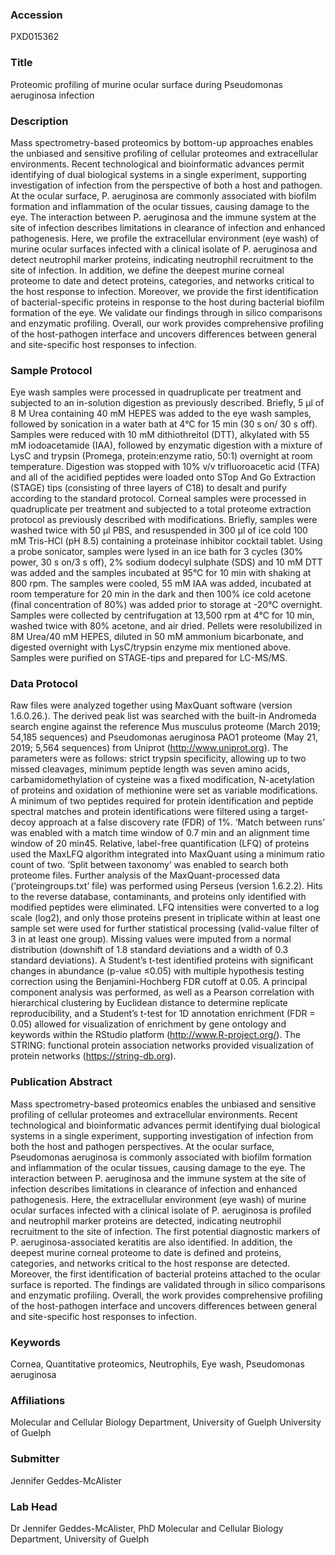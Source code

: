 ### Accession
PXD015362

### Title
Proteomic profiling of murine ocular surface during Pseudomonas aeruginosa infection

### Description
Mass spectrometry-based proteomics by bottom-up approaches enables the unbiased and sensitive profiling of cellular proteomes and extracellular environments. Recent technological and bioinformatic advances permit identifying of dual biological systems in a single experiment, supporting investigation of infection from the perspective of both a host and pathogen. At the ocular surface, P. aeruginosa are commonly associated with biofilm formation and inflammation of the ocular tissues, causing damage to the eye. The interaction between P. aeruginosa and the immune system at the site of infection describes limitations in clearance of infection and enhanced pathogenesis. Here, we profile the extracellular environment (eye wash) of murine ocular surfaces infected with a clinical isolate of P. aeruginosa and detect neutrophil marker proteins, indicating neutrophil recruitment to the site of infection. In addition, we define the deepest murine corneal proteome to date and detect proteins, categories, and networks critical to the host response to infection. Moreover, we provide the first identification of bacterial-specific proteins in response to the host during bacterial biofilm formation of the eye. We validate our findings through in silico comparisons and enzymatic profiling. Overall, our work provides comprehensive profiling of the host-pathogen interface and uncovers differences between general and site-specific host responses to infection.

### Sample Protocol
Eye wash samples were processed in quadruplicate per treatment and subjected to an in-solution digestion as previously described. Briefly, 5 µl of 8 M Urea containing 40 mM HEPES was added to the eye wash samples, followed by sonication in a water bath at 4°C for 15 min (30 s on/ 30 s off). Samples were reduced with 10 mM dithiothreitol (DTT), alkylated with 55 mM iodoacetamide (IAA), followed by enzymatic digestion with a mixture of LysC and trypsin (Promega, protein:enzyme ratio, 50:1) overnight at room temperature. Digestion was stopped with 10% v/v trifluoroacetic acid (TFA) and all of the acidified peptides were loaded onto STop And Go Extraction (STAGE) tips (consisting of three layers of C18) to desalt and purify according to the standard protocol.  Corneal samples were processed in quadruplicate per treatment and subjected to a total proteome extraction protocol as previously described with modifications. Briefly, samples were washed twice with 50 µl PBS, and resuspended in 300 µl of ice cold 100 mM Tris-HCl (pH 8.5) containing a proteinase inhibitor cocktail tablet. Using a probe sonicator, samples were lysed in an ice bath for 3 cycles (30% power, 30 s on/3 s off), 2% sodium dodecyl sulphate (SDS) and 10 mM DTT was added and the samples incubated at 95°C for 10 min with shaking at 800 rpm. The samples were cooled, 55 mM IAA was added, incubated at room temperature for 20 min in the dark and then 100% ice cold acetone (final concentration of 80%) was added prior to storage at -20°C overnight. Samples were collected by centrifugation at 13,500 rpm at 4°C for 10 min, washed twice with 80% acetone, and air dried. Pellets were resolubilized in 8M Urea/40 mM HEPES, diluted in 50 mM ammonium bicarbonate, and digested overnight with LysC/trypsin enzyme mix mentioned above. Samples were purified on STAGE-tips and prepared for LC-MS/MS.

### Data Protocol
Raw files were analyzed together using MaxQuant software (version 1.6.0.26.). The derived peak list was searched with the built-in Andromeda search engine against the reference Mus musculus proteome (March 2019; 54,185 sequences) and Pseudomonas aeruginosa PAO1 proteome (May 21, 2019; 5,564 sequences) from Uniprot (http://www.uniprot.org). The parameters were as follows: strict trypsin specificity, allowing up to two missed cleavages, minimum peptide length was seven amino acids, carbamidomethylation of cysteine was a fixed modification, N-acetylation of proteins and oxidation of methionine were set as variable modifications. A minimum of two peptides required for protein identification and peptide spectral matches and protein identifications were filtered using a target-decoy approach at a false discovery rate (FDR) of 1%. ‘Match between runs’ was enabled with a match time window of 0.7 min and an alignment time window of 20 min45. Relative, label-free quantification (LFQ) of proteins used the MaxLFQ algorithm integrated into MaxQuant using a minimum ratio count of two. ‘Split between taxonomy’ was enabled to search both proteome files. Further analysis of the MaxQuant-processed data (‘proteingroups.txt’ file) was performed using Perseus (version 1.6.2.2). Hits to the reverse database, contaminants, and proteins only identified with modified peptides were eliminated. LFQ intensities were converted to a log scale (log2), and only those proteins present in triplicate within at least one sample set were used for further statistical processing (valid-value filter of 3 in at least one group). Missing values were imputed from a normal distribution (downshift of 1.8 standard deviations and a width of 0.3 standard deviations). A Student’s t-test identified proteins with significant changes in abundance (p-value ≤0.05) with multiple hypothesis testing correction using the Benjamini-Hochberg FDR cutoff at 0.05. A principal component analysis was performed, as well as a Pearson correlation with hierarchical clustering by Euclidean distance to determine replicate reproducibility, and a Student’s t-test for 1D annotation enrichment (FDR = 0.05) allowed for visualization of enrichment by gene ontology and keywords within the RStudio platform (http://www.R-project.org/). The STRING: functional protein association networks provided visualization of protein networks (https://string-db.org).

### Publication Abstract
Mass spectrometry-based proteomics enables the unbiased and sensitive profiling of cellular proteomes and extracellular environments. Recent technological and bioinformatic advances permit identifying dual biological systems in a single experiment, supporting investigation of infection from both the host and pathogen perspectives. At the ocular surface, Pseudomonas aeruginosa is commonly associated with biofilm formation and inflammation of the ocular tissues, causing damage to the eye. The interaction between P. aeruginosa and the immune system at the site of infection describes limitations in clearance of infection and enhanced pathogenesis. Here, the extracellular environment (eye wash) of murine ocular surfaces infected with a clinical isolate of P. aeruginosa is profiled and neutrophil marker proteins are detected, indicating neutrophil recruitment to the site of infection. The first potential diagnostic markers of P. aeruginosa-associated keratitis are also identified. In addition, the deepest murine corneal proteome to date is defined and proteins, categories, and networks critical to the host response are detected. Moreover, the first identification of bacterial proteins attached to the ocular surface is reported. The findings are validated through in silico comparisons and enzymatic profiling. Overall, the work provides comprehensive profiling of the host-pathogen interface and uncovers differences between general and site-specific host responses to infection.

### Keywords
Cornea, Quantitative proteomics, Neutrophils, Eye wash, Pseudomonas aeruginosa

### Affiliations
Molecular and Cellular Biology Department, University of Guelph
University of Guelph

### Submitter
Jennifer Geddes-McAlister

### Lab Head
Dr Jennifer Geddes-McAlister, PhD
Molecular and Cellular Biology Department, University of Guelph



